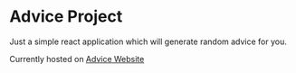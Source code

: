# Advice Project
Just a simple react application which will generate random advice for you.

Currently hosted on [Advice Website](https://gracious-benz-f77466.netlify.app/)
